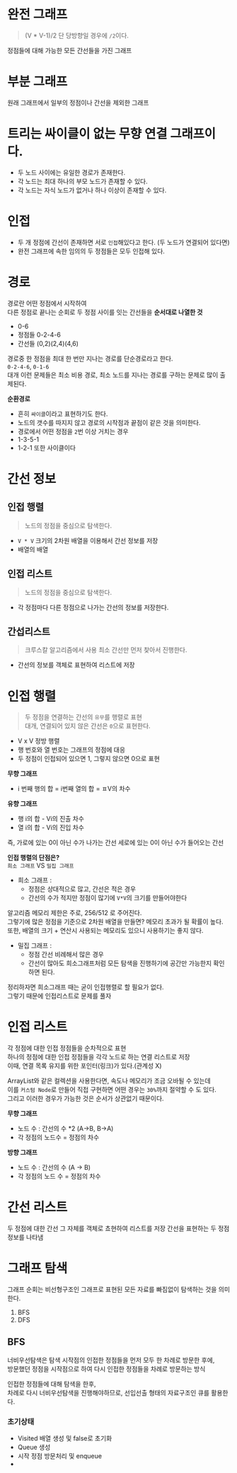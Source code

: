 # 완전 그래프 
> (V * V-1)/2
> 단 당방향일 경우에 `/2`이다.
   
정점들에 대해 가능한 모든 간선들을 가진 그래프 

# 부분 그래프  
원래 그래프에서 일부의 정점이나 간선을 제외한 그래프 

# 트리는 싸이클이 없는 무향 연결 그래프이다.  
* 두 노드 사이에는 유일한 경로가 존재한다.  
* 각 노드는 최대 하나의 부모 노드가 존재할 수 있다.  
* 각 노드는 자식 노드가 없거나 하나 이상이 존재할 수 있다.  

# 인접 
* 두 개 정점에 간선이 존재하면 서로 `인접`해있다고 한다. (두 노드가 연결되어 있다면)  
* 완전 그래프에 속한 임의의 두 정점들은 모두 인접해 있다.   

# 경로 
경로란 어떤 정점에서 시작하여   
다른 정점로 끝나는 순회로 두 정점 사이를 잇는 간선들을 **순서대로 나열한 것**  
  
* 0-6  
* 정점들 0-2-4-6 
* 간선들 (0,2)(2,4)(4,6)   
  
경로중 한 정점을 최대 한 번만 지나는 경로를 단순경로라고 한다.     
`0-2-4-6`, `0-1-6`       
대개 이런 문제들은 최소 비용 경로, 최소 노드를 지나는 경로를 구하는 문제로 많이 출제된다.     
          
**순환경로**         
* 흔히 `싸이클`이라고 표현하기도 한다.    
* 노드의 갯수를 따지지 않고 경로의 시작점과 끝점이 같은 것을 의미한다.  
* 경로에서 어떤 정점을 `2`번 이상 거치는 경우 
* 1-3-5-1  
* 1-2-1 또한 사이클이다

# 간선 정보  
## 인접 행렬 
> 노드의 정점을 중심으로 탐색한다.
   
* `V * V` 크기의 2차원 배열을 이용해서 간선 정보를 저장 
* 배열의 배열 
    
## 인접 리스트 
> 노드의 정점을 중심으로 탐색한다.  
>   
* 각 정점마다 다른 정점으로 나가는 간선의 정보를 저장한다.     

## 간섭리스트
> 크루스칼 알고리즘에서 사용 
> 최소 간선만 먼저 찾아서 진행한다.  

* 간선의 정보를 객체로 표현하여 리스트에 저장  

# 인접 행렬 
> 두 정점을 연결하는 간선의 `유무`를 행렬로 표현   
> 대개, 연결되어 있지 않은 간선은 `0`으로 표현한다.

* V x V 정방 행렬 
* 행 번호와 열 번호는 그래프의 정점에 대응 
* 두 정점이 인접되어 있으면 1, 그렇지 않으면 0으로 표현  

**무향 그래프** 
* i 번째 행의 합 = i번째 열의 합 = ㅍV의 차수  

**유향 그래프**
* 행 i의 합 - Vi의 진출 차수 
* 열 i의 합 - Vi의 진입 차수 

즉, 가로에 있는 0이 아닌 수가 나가는 간선
세로에 있는 0이 아닌 수가 들어오는 간선  

**인접 행렬의 단점은?**    
`희소 그래프` VS `밀집 그래프`     

* 희소 그래프 :   
  * 정점은 상대적으로 많고, 간선은 적은 경우   
  * 간선의 수가 적지만 정점이 많기에 `V*V`의 크기를 만들어야한다
   
알고리즘 메모리 제한은 주로, 256/512 로 주어진다.     
그렇기에 많은 정점을 기준으로 2차원 배열을 만들면? 메모리 초과가 될 확률이 높다.   
또한, 배열의 크기 + 연산시 사용되는 메모리도 있으니 사용하기는 좋지 않다.  


* 밀집 그래프 : 
  * 정점 간선 비례해서 많은 경우
  * 간선이 많아도 희소그래프처럼 모든 탐색을 진행하기에 공간만 가능한지 확인하면 된다.  

정리하자면 희소그래프 때는 굳이 인접행렬로 할 필요가 없다.  
그렇기 때문에 인접리스트로 문제를 풀자  
  
# 인접 리스트   
   
각 정점에 대한 인접 정점들을 순차적으로 표현        
하나의 정점에 대한 인접 정점들을 각각 노드로 하는 연결 리스트로 저장     
이때, 연결 목록 유지를 위한 포인터(링크)가 있다.(관계성 X)    
       
ArrayList와 같은 컬렉션을 사용한다면, 속도나 메모리가 조금 오바될 수 있는데       
이를 `커스텀 Node`로 만들어 직접 구현하면 어떤 경우는 `30%`까지 절약할 수 도 있다.   
그리고 이러한 경우가 가능한 것은 순서가 상관없기 때문이다.  

**무향 그래프** 
* 노드 수 : 간선의 수 *2 (A->B, B->A)  
* 각 정점의 노드수 = 정점의 차수 

**방향 그래프**
* 노드 수 : 간선의 수 (A -> B)   
* 각 정점의 노드 수 = 정점의 차수 
  
# 간선 리스트 
두 정점에 대한 간선 그 자체를 객체로 쵸현하여 리스트를 저장
간선을 표현하는 두 정점 정보를 나타냄 

# 그래프 탐색 
그래프 순회는 비선형구조인 그래프로 표현된 모든 자료를 빠짐없이 탐색하는 것을 의미한다.   

1. BFS
2. DFS

## BFS
너비우선탐색은 탐색 시작점의 인접한 정점들을 먼저 모두 한 차례로 방문한 후에,    
방문했던 정점을 시작점으로 하여 다시 인접한 정점들을 차례로 방문하는 방식       
  
인접한 정점들에 대해 탐색을 한후,  
차례로 다시 너비우선탐색을 진행해야하므로, 선입선출 형태의 자료구조인 큐를 활용한다.   

### 초기상태   
* Visited 배열 생성 및 false로 초기화  
* Queue 생성
* 시작 정점 방문처리 및 enqueue  
* 




































 
   

